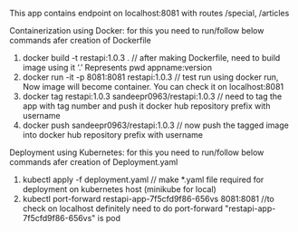 This app contains endpoint on localhost:8081 with routes /special, /articles

Containerization using Docker:
for this you need to run/follow below commands afer creation of Dockerfile
1) docker build -t restapi:1.0.3 .                          // after making Dockerfile, need to build image using it ‘.’ Represents pwd  appname:version
2) docker run -it -p 8081:8081 restapi:1.0.3		        // test run using docker run, Now image will become container. You can check it on localhost:8081
3) docker tag restapi:1.0.3  sandeepr0963/restapi:1.0.3		// need to tag the app with tag number and push it docker hub repository prefix with username 
4) docker push sandeepr0963/restapi:1.0.3					// now push the tagged image into docker hub repository prefix with username

Deployment using Kubernetes:
for this you need to run/follow below commands afer creation of Deployment.yaml
1) kubectl apply -f deployment.yaml					           // make *.yaml file required for deployment on kubernetes host (minikube for local)
2) kubectl port-forward restapi-app-7f5cfd9f86-656vs 8081:8081 //to check on localhost definitely need to do port-forward "restapi-app-7f5cfd9f86-656vs" is pod 